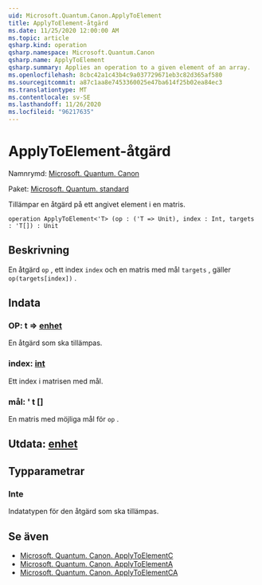 ```yaml
---
uid: Microsoft.Quantum.Canon.ApplyToElement
title: ApplyToElement-åtgärd
ms.date: 11/25/2020 12:00:00 AM
ms.topic: article
qsharp.kind: operation
qsharp.namespace: Microsoft.Quantum.Canon
qsharp.name: ApplyToElement
qsharp.summary: Applies an operation to a given element of an array.
ms.openlocfilehash: 8cbc42a1c43b4c9a037729671eb3c82d365af580
ms.sourcegitcommit: a87c1aa8e7453360025e47ba614f25b02ea84ec3
ms.translationtype: MT
ms.contentlocale: sv-SE
ms.lasthandoff: 11/26/2020
ms.locfileid: "96217635"
---
```

# <a name="applytoelement-operation"></a>ApplyToElement-åtgärd

Namnrymd: [Microsoft. Quantum. Canon](xref:Microsoft.Quantum.Canon)

Paket: [Microsoft. Quantum. standard](https://nuget.org/packages/Microsoft.Quantum.Standard)


Tillämpar en åtgärd på ett angivet element i en matris.

```qsharp
operation ApplyToElement<'T> (op : ('T => Unit), index : Int, targets : 'T[]) : Unit
```


## <a name="description"></a>Beskrivning

En åtgärd `op` , ett index `index` och en matris med mål `targets` , gäller `op(targets[index])` .

## <a name="input"></a>Indata

### <a name="op--t--unit"></a>OP: t => [enhet](xref:microsoft.quantum.lang-ref.unit) 

En åtgärd som ska tillämpas.


### <a name="index--int"></a>index: [int](xref:microsoft.quantum.lang-ref.int)

Ett index i matrisen med mål.


### <a name="targets--t"></a>mål: ' t []

En matris med möjliga mål för `op` .



## <a name="output--unit"></a>Utdata: [enhet](xref:microsoft.quantum.lang-ref.unit)



## <a name="type-parameters"></a>Typparametrar

### <a name="t"></a>Inte

Indatatypen för den åtgärd som ska tillämpas.

## <a name="see-also"></a>Se även

- [Microsoft. Quantum. Canon. ApplyToElementC](xref:Microsoft.Quantum.Canon.ApplyToElementC)
- [Microsoft. Quantum. Canon. ApplyToElementA](xref:Microsoft.Quantum.Canon.ApplyToElementA)
- [Microsoft. Quantum. Canon. ApplyToElementCA](xref:Microsoft.Quantum.Canon.ApplyToElementCA)